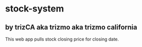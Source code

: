 # stock-system
## by trizCA aka trizmo aka trizmo california

This web app pulls stock closing price for closing date. 
